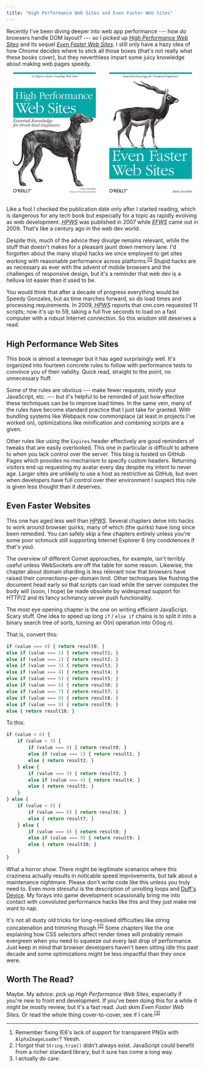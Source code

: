 ```yaml
---
title: "High Performance Web Sites and Even Faster Web Sites"
---
```


Recently I've been diving deeper into web app performance --- how *do* browsers handle DOM layout? --- so I picked up *[High Performance Web Sites](http://shop.oreilly.com/product/9780596529307.do)* and its sequel *[Even Faster Web Sites](http://shop.oreilly.com/product/9780596522315.do)*. I still only have a hazy idea of how Chrome decides where to stick all those boxes (that's not really what these books cover), but they neverthless impart some juicy knowledge about making web pages speedy.

<img alt="High Performance Web Sites and Even Faster Web Sites book covers" src="/images/hpws-and-efws.png">

Like a fool I checked the publication date only after I started reading, which is dangerous for any tech book but especially for a topic as rapidly evolving as web development. *<abbr title="High Performance Web Sites">HPWS</abbr>* was published in 2007 while *<abbr title="Even Faster Web Sites">EFWS</abbr>* came out in 2009. That's like a century ago in the web dev world.

Despite this, much of the advice they divulge remains relevant, while the stuff that doesn't makes for a pleasant jaunt down memory lane. I'd forgotten about the many stupid hacks we once employed to get sites working with reasonable performance across platforms.<sup><a href="#fn1" id="r1">[1]</a></sup> Stupid hacks are as necessary as ever with the advent of mobile browsers and the challenges of responsive design, but it's a reminder that web dev is a helluva lot easier than it used to be.

You would think that after a decade of progress everything would be Speedy Gonzales, but as time marches forward, so do load times and processing requirements. In 2009, *<abbr title="High Performance Web Sites">HPWS</abbr>* reports that cnn.com requested 11 scripts; now it's up to 59, taking a full five seconds to load on a fast computer with a robust Internet connection. So this wisdom still deserves a read.


## High Performance Web Sites

This book is almost a teenager but it has aged surprisingly well. It's organized into fourteen concrete rules to follow with performance tests to convince you of their validity. Quick read, straight to the point, no unnecessary fluff.

Some of the rules are obvious --- make fewer requests, minify your JavaScript, etc. --- but it's helpful to be reminded of just how effective these techniques can be to improve load times. In the same vein, many of the rules have become standard practice that I just take for granted. With bundling systems like Webpack now commonplace (at least in projects I've worked on), optimizations like minification and combining scripts are a given.

Other rules like using the `Expires` header effectively are good reminders of tweaks that are easily overlooked. This one in particular is difficult to adhere to when you lack control over the server. This blog is hosted on GitHub Pages which provides no mechanism to specify custom headers. Returning visitors end up requesting my avatar every day despite my intent to never age. Larger sites are unlikely to use a host as restrictive as GitHub, but even when developers have full control over their environment I suspect this rule is given less thought than it deserves.


## Even Faster Websites

This one has aged less well than *<abbr title="High Performance Web Sites">HPWS</abbr>*. Several chapters delve into hacks to work around browser quirks, many of which (the quirks) have long since been remedied. You can safely skip a few chapters entirely unless you're some poor schmuck still supporting Internet Explorer 6 (my condolences if that's you).

The overview of different Comet approaches, for example, isn't terribly useful unless WebSockets are off the table for some reason. Likewise, the chapter about domain sharding is less relevant now that browsers have raised their connections-per-domain limit. Other techniques like flushing the document head early so that scripts can load while the server computes the body will (soon, I hope) be made obsolete by widespread support for HTTP/2 and its fancy schmancy server push functionality.

The most eye opening chapter is the one on writing efficient JavaScript. Scary stuff. One idea to speed up long `if` / `else if` chains is to split it into a binary search tree of sorts, turning an O(*n*) operation into O(log *n*).

That is, convert this:

```javascript
if (value === 0) { return result0; }
else if (value === 1) { return result1; }
else if (value === 2) { return result2; }
else if (value === 3) { return result3; }
else if (value === 4) { return result4; }
else if (value === 5) { return result5; }
else if (value === 6) { return result6; }
else if (value === 7) { return result7; }
else if (value === 8) { return result8; }
else if (value === 9) { return result9; }
else { return result10; }
```

To this:

```javascript
if (value < 6) {
    if (value < 3) {
        if (value === 0) { return result0; }
        else if (value === 1) { return result1; }
        else { return result2; }
    } else {
        if (value === 3) { return result3; }
        else if (value === 4) { return result4; }
        else { return result5; }
    }
} else {
    if (value < 8) {
        if (value === 6) { return result6; }
        else { return result7; }
    } else {
        if (value === 8) { return result8; }
        else if (value === 9) { return result9; }
        else { return result10; }
    }
}
```

What a horror show. There might be legitimate scenarios where this craziness actually results in noticable speed improvements, but talk about a maintenance nightmare. Please don't write
code like this unless you truly need to. Even more stressful is the description of unrolling loops and [Duff's Device](https://en.wikipedia.org/wiki/Duff's_device). My forays into game development ocassionally bring me into contact with convoluted performance hacks like this and they just make me want to nap.

It's not all dusty old tricks for long-resolved difficulties like string concatenation and trimming though.<sup><a href="#fn2" id="r2">[2]</a></sup> Some chapters like the one explaining how CSS selectors affect render times will probably remain evergreen when you need to squeeze out every last drop of performance. Just keep in mind that browser developers haven't been sitting idle this past decade and some optimizations might be less impactful than they once were.


## Worth The Read?

Maybe. My advice: pick up *High Performance Web Sites*, especially if you're new to front end development. If you've been doing this for a while it might be mostly review, but it's a fast read. Just skim *Even Faster Web Sites*. Or read the whole thing cover-to-cover, see if I care.<sup><a href="#fn3" id="r3">[3]</a></sup>


---

<ol class="footnotes">
    <li id="fn1">Remember fixing IE6's lack of support for transparent PNGs with <code>AlphaImageLoader</code>? Yeesh.<a href="#r1" class="return"></a></li>
    <li id="fn2">I forgot that <code>String.trim()</code> didn't always exist. JavaScript could benefit from a richer standard library, but it sure has come a long way.<a href="#r2" class="return"></a></li>
    <li id="fn3">I actually do care.<a href="#r3" class="return"></a></li>
</ol>
